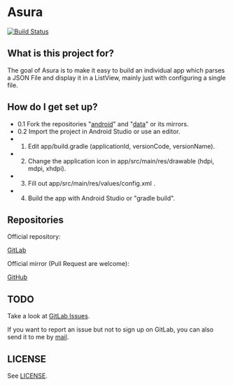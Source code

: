 # Asura

[![Build Status](https://travis-ci.org/asura-app/android.svg?branch=master)](https://travis-ci.org/asura-app/android)

## What is this project for?

The goal of Asura is to make it easy to build an individual app which
parses a JSON File and display it in a ListView, mainly just with
configuring a single file.

## How do I get set up?

- 0.1 Fork the repositories
"[android](https://gitlab.com/asura/android)" and
"[data](https://gitlab.com/asura/data)" or its mirrors.
- 0.2 Import the project in Android Studio or use an editor.
- 1. Edit app/build.gradle
(applicationId, versionCode, versionName).
- 2. Change the application icon in app/src/main/res/drawable
(hdpi, mdpi, xhdpi).
- 3. Fill out app/src/main/res/values/config.xml .
- 4. Build the app with Android Studio or "gradle build".

## Repositories

Official repository:

[GitLab](https://gitlab.com/asura/android)

Official mirror (Pull Request are welcome):

[GitHub](https://github.com/asura-app/android)

## TODO

Take a look at
[GitLab Issues](https://gitlab.com/asura/android/issues).

If you want to report an issue but not to sign up on GitLab, you can
also send it to me by [mail](mailto:nicoalt@posteo.org).

## LICENSE

See
[LICENSE](https://gitlab.com/asura/android/blob/master/LICENSE).
